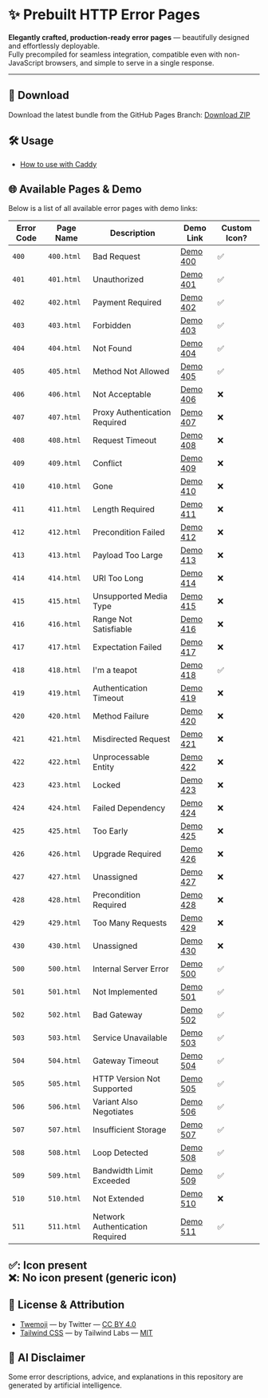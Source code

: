 # ✨ Prebuilt HTTP Error Pages

**Elegantly crafted, production-ready error pages** — beautifully designed and effortlessly deployable.  
Fully precompiled for seamless integration, compatible even with non-JavaScript browsers, and simple to serve in a single response.

---

## 📁 Download
Download the latest bundle from the GitHub Pages Branch: [Download ZIP](https://github.com/ToBiDi0410/error-pages/archive/refs/heads/gh-pages.zip)


## 🛠 Usage
- [How to use with Caddy](./CADDY.md)

## 🌐 Available Pages & Demo
Below is a list of all available error pages with demo links:

| Error Code | Page Name  | Description                     | Demo Link                                                          | Custom Icon?  |
| ---------- | ---------- | ------------------------------- | ------------------------------------------------------------------ | ------------- |
| `400`      | `400.html` | Bad Request                     | [Demo 400](https://tobidi0410.github.io/error-pages/http-400.html) |      ✅      |
| `401`      | `401.html` | Unauthorized                    | [Demo 401](https://tobidi0410.github.io/error-pages/http-401.html) |      ✅      |
| `402`      | `402.html` | Payment Required                | [Demo 402](https://tobidi0410.github.io/error-pages/http-402.html) |      ✅      |
| `403`      | `403.html` | Forbidden                       | [Demo 403](https://tobidi0410.github.io/error-pages/http-403.html) |      ✅      |
| `404`      | `404.html` | Not Found                       | [Demo 404](https://tobidi0410.github.io/error-pages/http-404.html) |      ✅      |
| `405`      | `405.html` | Method Not Allowed              | [Demo 405](https://tobidi0410.github.io/error-pages/http-405.html) |      ✅      |
| `406`      | `406.html` | Not Acceptable                  | [Demo 406](https://tobidi0410.github.io/error-pages/http-406.html) |      ❌      |
| `407`      | `407.html` | Proxy Authentication Required   | [Demo 407](https://tobidi0410.github.io/error-pages/http-407.html) |      ❌      |
| `408`      | `408.html` | Request Timeout                 | [Demo 408](https://tobidi0410.github.io/error-pages/http-408.html) |      ❌      |
| `409`      | `409.html` | Conflict                        | [Demo 409](https://tobidi0410.github.io/error-pages/http-409.html) |      ❌      |
| `410`      | `410.html` | Gone                            | [Demo 410](https://tobidi0410.github.io/error-pages/http-410.html) |      ❌      |
| `411`      | `411.html` | Length Required                 | [Demo 411](https://tobidi0410.github.io/error-pages/http-411.html) |      ❌      |
| `412`      | `412.html` | Precondition Failed             | [Demo 412](https://tobidi0410.github.io/error-pages/http-412.html) |      ❌      |
| `413`      | `413.html` | Payload Too Large               | [Demo 413](https://tobidi0410.github.io/error-pages/http-413.html) |      ❌      |
| `414`      | `414.html` | URI Too Long                    | [Demo 414](https://tobidi0410.github.io/error-pages/http-414.html) |      ❌      |
| `415`      | `415.html` | Unsupported Media Type          | [Demo 415](https://tobidi0410.github.io/error-pages/http-415.html) |      ❌      |
| `416`      | `416.html` | Range Not Satisfiable           | [Demo 416](https://tobidi0410.github.io/error-pages/http-416.html) |      ❌      |
| `417`      | `417.html` | Expectation Failed              | [Demo 417](https://tobidi0410.github.io/error-pages/http-417.html) |      ❌      |
| `418`      | `418.html` | I'm a teapot                    | [Demo 418](https://tobidi0410.github.io/error-pages/http-418.html) |      ✅      |
| `419`      | `419.html` | Authentication Timeout          | [Demo 419](https://tobidi0410.github.io/error-pages/http-419.html) |      ❌      |
| `420`      | `420.html` | Method Failure                  | [Demo 420](https://tobidi0410.github.io/error-pages/http-420.html) |      ❌      |
| `421`      | `421.html` | Misdirected Request             | [Demo 421](https://tobidi0410.github.io/error-pages/http-421.html) |      ❌      |
| `422`      | `422.html` | Unprocessable Entity            | [Demo 422](https://tobidi0410.github.io/error-pages/http-422.html) |      ❌      |
| `423`      | `423.html` | Locked                          | [Demo 423](https://tobidi0410.github.io/error-pages/http-423.html) |      ❌      |
| `424`      | `424.html` | Failed Dependency               | [Demo 424](https://tobidi0410.github.io/error-pages/http-424.html) |      ❌      |
| `425`      | `425.html` | Too Early                       | [Demo 425](https://tobidi0410.github.io/error-pages/http-425.html) |      ❌      |
| `426`      | `426.html` | Upgrade Required                | [Demo 426](https://tobidi0410.github.io/error-pages/http-426.html) |      ❌      |
| `427`      | `427.html` | Unassigned                      | [Demo 427](https://tobidi0410.github.io/error-pages/http-427.html) |      ❌      |
| `428`      | `428.html` | Precondition Required           | [Demo 428](https://tobidi0410.github.io/error-pages/http-428.html) |      ❌      |
| `429`      | `429.html` | Too Many Requests               | [Demo 429](https://tobidi0410.github.io/error-pages/http-429.html) |      ❌      |
| `430`      | `430.html` | Unassigned                      | [Demo 430](https://tobidi0410.github.io/error-pages/http-430.html) |      ❌      |
| `500`      | `500.html` | Internal Server Error           | [Demo 500](https://tobidi0410.github.io/error-pages/http-500.html) |      ✅      |
| `501`      | `501.html` | Not Implemented                 | [Demo 501](https://tobidi0410.github.io/error-pages/http-501.html) |      ✅      |
| `502`      | `502.html` | Bad Gateway                     | [Demo 502](https://tobidi0410.github.io/error-pages/http-502.html) |      ✅      |
| `503`      | `503.html` | Service Unavailable             | [Demo 503](https://tobidi0410.github.io/error-pages/http-503.html) |      ✅      |
| `504`      | `504.html` | Gateway Timeout                 | [Demo 504](https://tobidi0410.github.io/error-pages/http-504.html) |      ✅      |
| `505`      | `505.html` | HTTP Version Not Supported      | [Demo 505](https://tobidi0410.github.io/error-pages/http-505.html) |      ✅      |
| `506`      | `506.html` | Variant Also Negotiates         | [Demo 506](https://tobidi0410.github.io/error-pages/http-506.html) |      ✅      |
| `507`      | `507.html` | Insufficient Storage            | [Demo 507](https://tobidi0410.github.io/error-pages/http-507.html) |      ✅      |
| `508`      | `508.html` | Loop Detected                   | [Demo 508](https://tobidi0410.github.io/error-pages/http-508.html) |      ✅      |
| `509`      | `509.html` | Bandwidth Limit Exceeded        | [Demo 509](https://tobidi0410.github.io/error-pages/http-509.html) |      ✅      |
| `510`      | `510.html` | Not Extended                    | [Demo 510](https://tobidi0410.github.io/error-pages/http-510.html) |      ❌      |
| `511`      | `511.html` | Network Authentication Required | [Demo 511](https://tobidi0410.github.io/error-pages/http-511.html) |      ✅      |

✅: Icon present   
❌: No icon present (generic icon)
---

## 📝 License & Attribution
- [Twemoji](https://github.com/twitter/twemoji) — by Twitter — [CC BY 4.0](https://creativecommons.org/licenses/by/4.0/)
- [Tailwind CSS](https://github.com/tailwindlabs/tailwindcss) — by Tailwind Labs — [MIT](https://opensource.org/licenses/MIT)

## 🤖 AI Disclaimer
Some error descriptions, advice, and explanations in this repository are generated by artificial intelligence.  